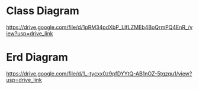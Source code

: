 # Class Diagram
https://drive.google.com/file/d/1pRM34pdXbP_LIfLZMEb4BoQrmPQ4EnR_/view?usp=drive_link

# Erd Diagram
https://drive.google.com/file/d/1_-tycxx0z9pfDYYtQ-AB1nOZ-5tgzqu1/view?usp=drive_link
